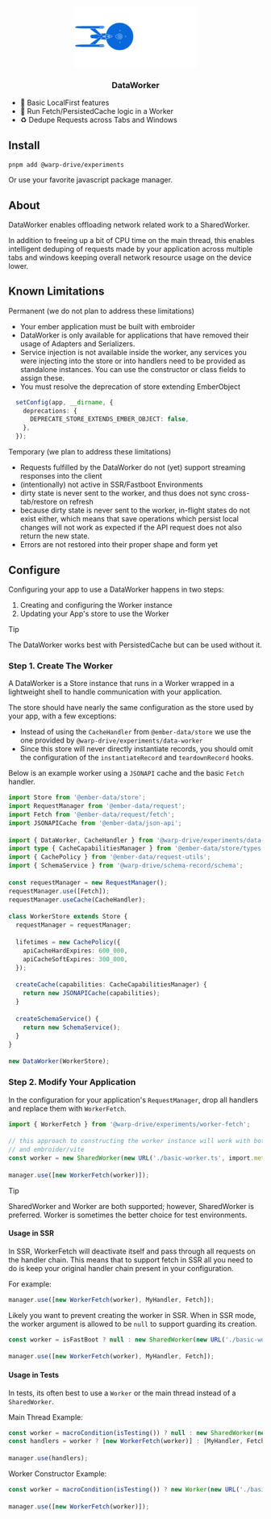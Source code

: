 <p align="center">
  <img
    class="project-logo"
    src="../../NCC-1701-a-blue.svg#gh-light-mode-only"
    alt="WarpDrive"
    width="120px"
    title="WarpDrive" />
  <img
    class="project-logo"
    src="../../NCC-1701-a.svg#gh-dark-mode-only"
    alt="WarpDrive"
    width="120px"
    title="WarpDrive" />
</p>

<h3 align="center">DataWorker</h3>

- 🏡 Basic LocalFirst features
- 🔋 Run Fetch/PersistedCache logic in a Worker
- ♻️ Dedupe Requests across Tabs and Windows

## Install

```cli
pnpm add @warp-drive/experiments
```

Or use your favorite javascript package manager.

## About

DataWorker enables offloading network related work to a SharedWorker.

In addition to freeing up a bit of CPU time on the main thread, this enables
intelligent deduping of requests made by your application across multiple
tabs and windows keeping overall network resource usage on the device lower.

## Known Limitations

Permanent (we do not plan to address these limitations)
- Your ember application must be built with embroider
- DataWorker is only available for applications that have removed their usage
of Adapters and Serializers.
- Service injection is not available inside the worker, any services you were injecting
  into the store or into handlers need to be provided as standalone instances.
  You can use the constructor or class fields to assign these.
- You must resolve the deprecation of store extending EmberObject

```ts
  setConfig(app, __dirname, {
    deprecations: {
      DEPRECATE_STORE_EXTENDS_EMBER_OBJECT: false,
    },
  });
```

Temporary (we plan to address these limitations)
- Requests fulfilled by the DataWorker do not (yet) support streaming responses into the client
- (intentionally) not active in SSR/Fastboot Environments
- dirty state is never sent to the worker, and thus does not sync cross-tab/restore on refresh
- because dirty state is never sent to the worker, in-flight states do not exist either, which
  means that save operations which persist local changes will not work as expected if the API
  request does not also return the new state.
- Errors are not restored into their proper shape and form yet

## Configure

Configuring your app to use a DataWorker happens in two steps:

1. Creating and configuring the Worker instance
2. Updating your App's store to use the Worker

> [!TIP]
> The DataWorker works best with PersistedCache but can be used without it.

### Step 1. Create The Worker

A DataWorker is a Store instance that runs in a Worker wrapped in a lightweight
shell to handle communication with your application.

The store should have nearly the same configuration as the store used by your app,
with a few exceptions:

- Instead of using the `CacheHandler` from `@ember-data/store` we use the one provided by
  `@warp-drive/experiments/data-worker`
- Since this store will never directly instantiate records, you should omit the configuration
  of the `instantiateRecord` and `teardownRecord` hooks.

Below is an example worker using a `JSONAPI` cache and the basic `Fetch` handler.

```ts
import Store from '@ember-data/store';
import RequestManager from '@ember-data/request';
import Fetch from '@ember-data/request/fetch';
import JSONAPICache from '@ember-data/json-api';

import { DataWorker, CacheHandler } from '@warp-drive/experiments/data-worker';
import type { CacheCapabilitiesManager } from '@ember-data/store/types';
import { CachePolicy } from '@ember-data/request-utils';
import { SchemaService } from '@warp-drive/schema-record/schema';

const requestManager = new RequestManager();
requestManager.use([Fetch]);
requestManager.useCache(CacheHandler);

class WorkerStore extends Store {
  requestManager = requestManager;

  lifetimes = new CachePolicy({
    apiCacheHardExpires: 600_000,
    apiCacheSoftExpires: 300_000,
  });

  createCache(capabilities: CacheCapabilitiesManager) {
    return new JSONAPICache(capabilities);
  }

  createSchemaService() {
    return new SchemaService();
  }
}

new DataWorker(WorkerStore);
```

### Step 2. Modify Your Application

In the configuration for your application's `RequestManager`, drop all handlers
and replace them with `WorkerFetch`.

```ts
import { WorkerFetch } from '@warp-drive/experiments/worker-fetch';

// this approach to constructing the worker instance will work with both embroider/webpack
// and embroider/vite
const worker = new SharedWorker(new URL('./basic-worker.ts', import.meta.url));

manager.use([new WorkerFetch(worker)]);
```

> [!TIP]
> SharedWorker and Worker are both supported; however, SharedWorker is preferred. 
> Worker is sometimes the better choice for test environments.


#### Usage in SSR

In SSR, WorkerFetch will deactivate itself and pass through all requests on the handler chain.
This means that to support fetch in SSR all you need to do is keep your original handler chain
present in your configuration.

For example:

```ts
manager.use([new WorkerFetch(worker), MyHandler, Fetch]);
```

Likely you want to prevent creating the worker in SSR. When in SSR mode, the worker argument
is allowed to be `null` to support guarding its creation.

```ts
const worker = isFastBoot ? null : new SharedWorker(new URL('./basic-worker.ts', import.meta.url));

manager.use([new WorkerFetch(worker), MyHandler, Fetch]);
```

#### Usage in Tests

In tests, its often best to use a `Worker` or the main thread instead of a `SharedWorker`.

Main Thread Example:

```ts
const worker = macroCondition(isTesting()) ? null : new SharedWorker(new URL('./basic-worker.ts', import.meta.url));
const handlers = worker ? [new WorkerFetch(worker)] : [MyHandler, Fetch];

manager.use(handlers);
```

Worker Constructor Example:

```ts
const worker = macroCondition(isTesting()) ? new Worker(new URL('./basic-worker.ts', import.meta.url)) : new SharedWorker(new URL('./basic-worker.ts', import.meta.url));

manager.use([new WorkerFetch(worker)]);
```

